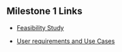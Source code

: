## Milestone 1 Links
* [Feasibility Study](https://otagouni-my.sharepoint.com/:w:/r/personal/lumdy690_student_otago_ac_nz/_layouts/15/Doc.aspx?sourcedoc=%7B7ED4EF6A-E310-4BAE-9EAE-5381AB62FE88%7D&file=A1-T1-Feasibility%20Study.docx&action=default&mobileredirect=true&DefaultItemOpen=1&login_hint=lumdy690%40student.otago.ac.nz&ct=1710883879628&wdOrigin=OFFICECOM-WEB.MAIN.REC&cid=0527e32d-9e00-4218-bc83-df67ca457786&wdPreviousSessionSrc=HarmonyWeb&wdPreviousSession=fd463c1c-5fc5-49ac-b2e8-787503833c90)



* [User requirements and Use Cases](https://otagouni-my.sharepoint.com/:w:/r/personal/lumdy690_student_otago_ac_nz/_layouts/15/Doc.aspx?sourcedoc=%7B49B3016C-6DA7-4343-9914-2F57CFC5F796%7D&file=INFO310%20%20User%20Requirements%20%26%20Feasibility%20Study%20Brainstorm.docx&action=default&mobileredirect=true&DefaultItemOpen=1&login_hint=lumdy690%40student.otago.ac.nz&ct=1710883933395&wdOrigin=OFFICECOM-WEB.MAIN.REC&cid=ce36468d-1321-494a-9292-a2042337318b&wdPreviousSessionSrc=HarmonyWeb&wdPreviousSession=fd463c1c-5fc5-49ac-b2e8-787503833c90)




